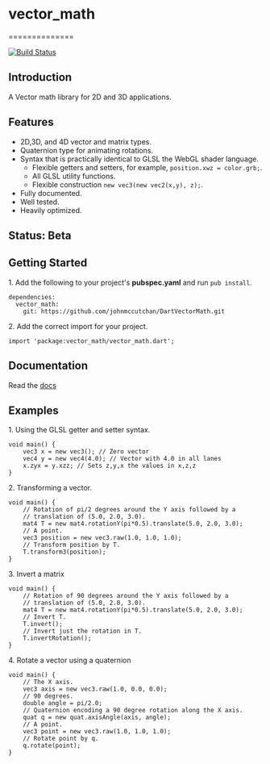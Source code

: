 # vector_math #
==============

[![Build Status](https://drone.io/johnmccutchan/vector_math/status.png)](https://drone.io/johnmccutchan/vector_math/latest)

## Introduction ##

A Vector math library for 2D and 3D applications.

## Features ##

* 2D,3D, and 4D vector and matrix types.
* Quaternion type for animating rotations.
* Syntax that is practically identical to GLSL the WebGL shader language.
	* Flexible getters and setters, for example, ```position.xwz = color.grb;```.
	* All GLSL utility functions.
	* Flexible construction ```new vec3(new vec2(x,y), z);```.
* Fully documented.
* Well tested.
* Heavily optimized.

## Status: Beta ##

## Getting Started ##

1\. Add the following to your project's **pubspec.yaml** and run ```pub install```.

```
dependencies:
  vector_math:
    git: https://github.com/johnmccutchan/DartVectorMath.git
```

2\. Add the correct import for your project. 

```
import 'package:vector_math/vector_math.dart';
```


## Documentation ##

Read the [docs](http://www.dartgamedevs.org/packages/vector_math/docs/)

## Examples ##

1\. Using the GLSL getter and setter syntax.

```
void main() {
	vec3 x = new vec3(); // Zero vector
	vec4 y = new vec4(4.0); // Vector with 4.0 in all lanes
	x.zyx = y.xzz; // Sets z,y,x the values in x,z,z
}
``` 

2\. Transforming a vector.


```
void main() {
	// Rotation of pi/2 degrees around the Y axis followed by a 
	// translation of (5.0, 2.0, 3.0).
	mat4 T = new mat4.rotationY(pi*0.5).translate(5.0, 2.0, 3.0);
	// A point.
	vec3 position = new vec3.raw(1.0, 1.0, 1.0);
	// Transform position by T.
	T.transform3(position);
}
```

3\. Invert a matrix

```
void main() {
	// Rotation of 90 degrees around the Y axis followed by a 
	// translation of (5.0, 2.0, 3.0).
	mat4 T = new mat4.rotationY(pi*0.5).translate(5.0, 2.0, 3.0);
	// Invert T.
	T.invert();
	// Invert just the rotation in T.
	T.invertRotation();
}
```

4\. Rotate a vector using a quaternion

```
void main() {
	// The X axis.
	vec3 axis = new vec3.raw(1.0, 0.0, 0.0);
	// 90 degrees.
	double angle = pi/2.0;
	// Quaternion encoding a 90 degree rotation along the X axis. 
	quat q = new quat.axisAngle(axis, angle);
	// A point.
	vec3 point = new vec3.raw(1.0, 1.0, 1.0);
	// Rotate point by q.
	q.rotate(point);
}
```
